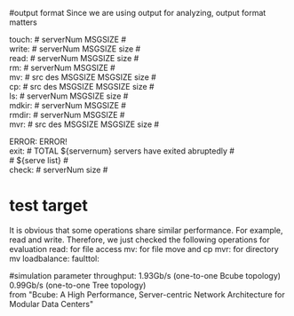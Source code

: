 #output format
 Since we are using output for analyzing, output format matters  
 
 touch:	# serverNum MSGSIZE #  
 write: # serverNum MSGSIZE size #  
 read: 	# serverNum MSGSIZE size #  
 rm: 	# serverNum MSGSIZE #  
 mv: 	# src des MSGSIZE MSGSIZE size #  
 cp: 	# src des MSGSIZE MSGSIZE size #  
 ls: 	# serverNum MSGSIZE size #  
 mdkir: # serverNum MSGSIZE #  
 rmdir: # serverNum MSGSIZE #  
 mvr: 	# src des MSGSIZE MSGSIZE size #  

 ERROR: ERROR!  
 exit: 	# TOTAL ${servernum} servers have exited abruptedly #  
	# ${serve list} #  
 check: # serverNum size #  

# test target
 It is obvious that some operations share similar performance. For example, read and write. Therefore, we just checked the following operations for evaluation
 read: for file access
 mv: for file move and cp
 mvr: for directory mv
 loadbalance:
 faulttol:

#simulation parameter
 throughput: 	1.93Gb/s (one-to-one Bcube topology)  
    		0.99Gb/s (one-to-one Tree topology)  
    		from "Bcube: A High Performance, Server-centric Network Architecture for Modular Data Centers"
